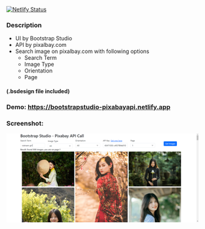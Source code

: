 [![Netlify Status](https://api.netlify.com/api/v1/badges/7c19b449-2ba9-479c-bf98-f1aedb91eb04/deploy-status)](https://app.netlify.com/sites/bootstrapstudio-pixabayapi/deploys)
### Description 
- UI by Bootstrap Studio
- API by pixalbay.com
- Search image on pixalbay.com with following options
  + Search Term
  + Image Type
  + Orientation
  + Page

#### (.bsdesign file included)
### Demo: https://bootstrapstudio-pixabayapi.netlify.app

### Screenshot:

![Screenshot](https://github.com/tyfont/BootstrapStudio-PixabayAPI/blob/master/screenshot.png?raw=true)
